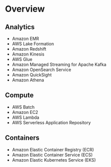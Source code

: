 # Overview

## Analytics
- Amazon EMR
- AWS Lake Formation
- Amazon Redshift
- Amazon Kinesis
- AWS Glue
- Amazon Managed Streaming for Apache Kafka
- Amazon OpenSearch Service
- Amazon QuickSight
- Amazon Athena

## Compute
- AWS Batch
- Amazon EC2
- AWS Lambda
- AWS Serverless Application Repository

## Containers
- Amazon Elastic Container Registry (ECR)
- Amazon Elastic Container Service (ECS)
- Amazon Elastic Kubernetes Service (EKS)
